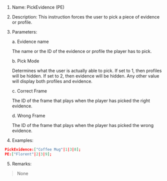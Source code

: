 1. Name: PickEvidence (PE)
2. Description: This instruction forces the user to pick a piece of evidence or profile.
3. Parameters:
   
    a. Evidence name
   
    The name or the ID of the evidence or profile the player has to pick.
    
    b. Pick Mode
    
    Determines what the user is actually able to pick. If set to 1, then profiles will be hidden. If set to 2, then evidence will be hidden. Any other value will display both profiles and evidence.
    
    c. Correct Frame
    
    The ID of the frame that plays when the player has picked the right evidence.
    
    d. Wrong Frame
    
    The ID of the frame that plays when the player has picked the wrong evidence.
4. Examples:
```json
PickEvidence:["Coffee Mug"|1|3|8];
PE:["Florent"|2|3|9];
```
5. Remarks:
> None